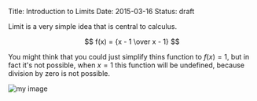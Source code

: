 Title: Introduction to Limits
Date: 2015-03-16
Status: draft

Limit is a very simple idea that is central to calculus.

$$
f(x) = {x - 1 \over x - 1}
$$

You might think that you could just simplify thins function to $f(x)=1$, but in fact it's not possible, when $x=1$ this function will be undefined, because division by zero is not possible.

![my image](/images/math/limits-02.svg)


